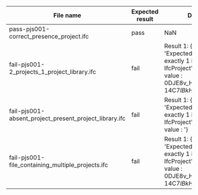 

| File name | Expected result | Description |
| --- | --- | --- |
| pass-pjs001-correct\_presence\_project.ifc | pass | NaN |
| fail-pjs001-2\_projects\_1\_project\_library.ifc | fail | Result 1: {'Instance\_id': '', 'Expected': 'There must be exactly 1 instance of IfcProject', 'Observed': ' value : 0DJE8v\_H94ZeZaluNmneCu 14C$7lBkH51f1bgUy45$de '} |
| fail-pjs001-absent\_project\_present\_project\_library.ifc | fail | Result 1: {'Instance\_id': '', 'Expected': 'There must be exactly 1 instance of IfcProject', 'Observed': ' value : '} |
| fail-pjs001-file\_containing\_multiple\_projects.ifc | fail | Result 1: {'Instance\_id': '', 'Expected': 'There must be exactly 1 instance of IfcProject', 'Observed': ' value : 0DJE8v\_H94ZeZaluNmneCu 14C$7lBkH51f1bgUy45$de '} |

